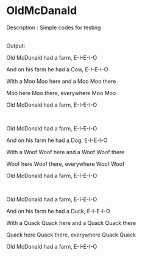 # OldMcDanald

Description : Simple codes for testing

<br />
Output:

<br />


Old McDonald had a farm, E-I-E-I-O

And on his farm he had a Cow, E-I-E-I-O

With a Moo Moo here and a Moo Moo there

Moo here Moo there, everywhere Moo Moo

Old McDonald had a farm, E-I-E-I-O

<br /> 

Old McDonald had a farm, E-I-E-I-O

And on his farm he had a Dog, E-I-E-I-O

With a Woof Woof here and a Woof Woof there

Woof here Woof there, everywhere Woof Woof

Old McDonald had a farm, E-I-E-I-O

 <br />

Old McDonald had a farm, E-I-E-I-O

And on his farm he had a Duck, E-I-E-I-O

With a Quack Quack here and a Quack Quack there

Quack here Quack there, everywhere Quack Quack

Old McDonald had a farm, E-I-E-I-O

